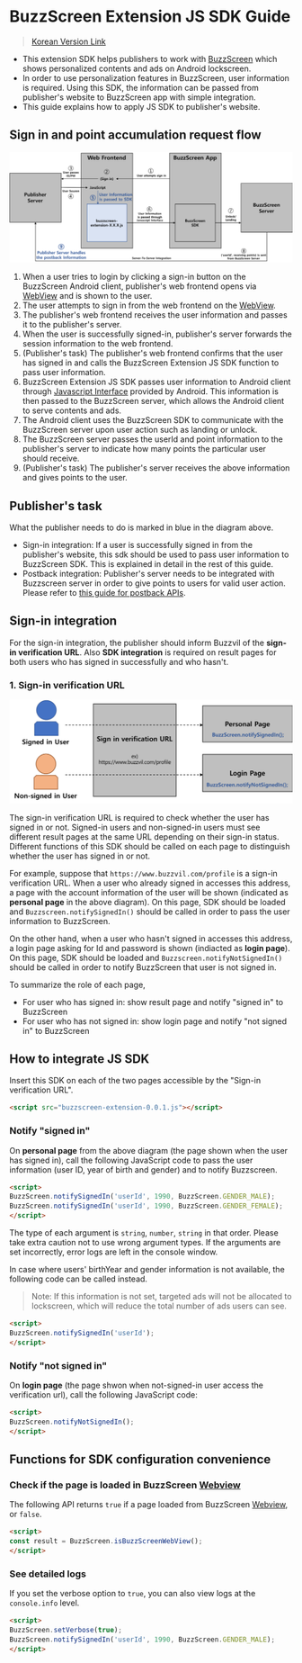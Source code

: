 # BuzzScreen Extension JS SDK Guide
> [Korean Version Link](BUZZSCREEN-EXTENSION-JS-SDK-GUIDE-KR.md)

* This extension SDK helps publishers to work with [BuzzScreen](https://github.com/Buzzvil/buzzscreen-sdk-publisher/wiki/README_EN) which shows personalized contents and ads on Android lockscreen.
* In order to use personalization features in BuzzScreen, user information is required. Using this SDK, the information can be passed from publisher's website to BuzzScreen app with simple integration.
* This guide explains how to apply JS SDK to publisher's website.

## Sign in and point accumulation request flow
![Task Flow](buzzscreen-extension-js-sdk-flow.png)

1. When a user tries to login by clicking a sign-in button on the BuzzScreen Android client, publisher's web frontend opens via [WebView](https://developer.android.com/reference/android/webkit/WebView.html) and is shown to the user.
2. The user attempts to sign in from the web frontend on the [WebView](https://developer.android.com/reference/android/webkit/WebView.html).
3. The publisher's web frontend receives the user information and passes it to the publisher's server.
4. When the user is successfully signed-in, publisher's server forwards the session information to the web frontend.
5. (Publisher's task) The publisher's web frontend confirms that the user has signed in and calls the BuzzScreen Extension JS SDK function to pass user information.
6. BuzzScreen Extension JS SDK passes user information to Android client through [Javascript Interface](https://developer.android.com/guide/webapps/webview.html#BindingJavaScript) provided by Android. This information is then passed to the BuzzScreen server, which allows the Android client to serve contents and ads.
7. The Android client uses the BuzzScreen SDK to communicate with the BuzzScreen server upon user action such as landing or unlock.
8. The BuzzScreen server passes the userId and point information to the publisher's server to indicate how many points the particular user should receive.
9. (Publisher's task) The publisher's server receives the above information and gives points to the user.

## Publisher's task
What the publisher needs to do is marked in blue in the diagram above.

* Sign-in integration: If a user is successfully signed in from the publisher's website, this sdk should be used to pass user information to BuzzScreen SDK. This is explained in detail in the rest of this guide.
* Postback integration: Publisher's server needs to be integrated with Buzzscreen server in order to give points to users for valid user action. Please refer to [this guide for postback APIs](https://github.com/Buzzvil/buzzscreen-sdk-publisher/blob/master/docs/POSTBACK_EN.md).

## Sign-in integration
For the sign-in integration, the publisher should inform Buzzvil of the **sign-in verification URL**. Also  **SDK integration** is required on result pages for both users who has signed in successfully and who hasn't.

### 1. Sign-in verification URL

![Sign-in verification URL](buzzscreen-extension-js-sdk-sign-in-verification-url.png)

The sign-in verification URL is required to check whether the user has signed in or not. Signed-in users and non-signed-in users must see different result pages at the same URL depending on their sign-in status. Different functions of this SDK should be called on each page to distinguish whether the user has signed in or not.

For example, suppose that `https://www.buzzvil.com/profile` is a sign-in verification URL. When a user who already signed in accesses this address, a page with the account information of the user will be shown (indicated as **personal page** in the above diagram). On this page, SDK should be loaded and `Buzzscreen.notifySignedIn()` should be called in order to pass the user information to BuzzScreen.

On the other hand, when a user who hasn't signed in accesses this address, a login page asking for Id and password is shown (indiacted as **login page**). On this page, SDK should be loaded and `Buzzscreen.notifyNotSignedIn()` should be called in order to notify BuzzScreen that user is not signed in.

To summarize the role of each page,
* For user who has signed in: show result page and notify "signed in" to BuzzScreen
* For user who has not signed in: show login page and notify "not signed in" to BuzzScreen


## How to integrate JS SDK

Insert this SDK on each of the two pages accessible by the "Sign-in verification URL".
```html
<script src="buzzscreen-extension-0.0.1.js"></script>
```

### Notify "signed in"

On **personal page** from the above diagram (the page shown when the user has signed in), call the following JavaScript code to pass the user information (user ID, year of birth and gender) and to notify Buzzscreen.
```html
<script>
BuzzScreen.notifySignedIn('userId', 1990, BuzzScreen.GENDER_MALE);
BuzzScreen.notifySignedIn('userId', 1990, BuzzScreen.GENDER_FEMALE);
</script>
```
The type of each argument is `string`, `number`, `string` in that order. Please take extra caution not to use wrong argument types. If the arguments are set incorrectly, error logs are left in the console window.

In case where users' birthYear and gender information is not available, the following code can be called instead.
> Note: If this information is not set, targeted ads will not be allocated to lockscreen, which will reduce the total number of ads users can see.
```html
<script>
BuzzScreen.notifySignedIn('userId');
</script>
```

### Notify "not signed in"

On **login page** (the page shwon when not-signed-in user access the verification url), call the following JavaScript code:
```html
<script>
BuzzScreen.notifyNotSignedIn();
</script>
```

## Functions for SDK configuration convenience

### Check if the page is loaded in BuzzScreen [Webview](https://developer.android.com/reference/android/webkit/WebView.html)
The following API returns `true` if a page loaded from BuzzScreen [Webview](https://developer.android.com/reference/android/webkit/WebView.html), or `false`.
```html
<script>
const result = BuzzScreen.isBuzzScreenWebView();
</script>
```

### See detailed logs
If you set the verbose option to `true`, you can also view logs at the `console.info` level.
```html
<script>
BuzzScreen.setVerbose(true);
BuzzScreen.notifySignedIn('userId', 1990, BuzzScreen.GENDER_MALE);
</script>
```

